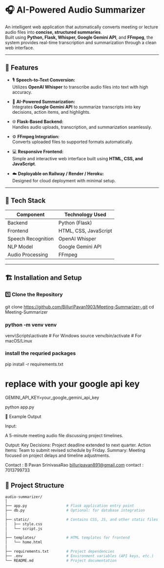 # 🎧 AI-Powered Audio Summarizer  

An intelligent web application that automatically converts meeting or lecture audio files into **concise, structured summaries**.  
Built using **Python, Flask, Whisper, Google Gemini API**, and **FFmpeg**, the system provides real-time transcription and summarization through a clean web interface.

---

## 🚀 Features  

- 🎙️ **Speech-to-Text Conversion:**  
  Utilizes **OpenAI Whisper** to transcribe audio files into text with high accuracy.  

- 🧠 **AI-Powered Summarization:**  
  Integrates **Google Gemini API** to summarize transcripts into key decisions, action items, and highlights.  

- 🌐 **Flask-Based Backend:**  
  Handles audio uploads, transcription, and summarization seamlessly.  

- ⚙️ **FFmpeg Integration:**  
  Converts uploaded files to supported formats automatically.  

- 💻 **Responsive Frontend:**  
  Simple and interactive web interface built using **HTML, CSS, and JavaScript**.  

- ☁️ **Deployable on Railway / Render / Heroku:**  
  Designed for cloud deployment with minimal setup.

---

## 🧩 Tech Stack  

| Component | Technology Used |
|------------|----------------|
| Backend | Python (Flask) |
| Frontend | HTML, CSS, JavaScript |
| Speech Recognition | OpenAI Whisper |
| NLP Model | Google Gemini API |
| Audio Processing | FFmpeg |


---

## 🏗️ Installation and Setup  

### 1️⃣ Clone the Repository  



git clone https://github.com/BilluriPavan1903/Meeting-Summarizer-.git
cd Meeting-Summarizer


### python -m venv venv
venv\Scripts\activate       # For Windows
source venv/bin/activate    # For macOS/Linux

### install the requried packages 

pip install -r requirements.txt


# replace with your google api key 

GEMINI_API_KEY=your_google_gemini_api_key

python app.py


🧠 Example Output

Input:

A 5-minute meeting audio file discussing project timelines.

Output:
Key Decisions: Project deadline extended to next quarter.
Action Items: Team to submit revised schedule by Friday.
Summary: Meeting focused on project delays and timeline adjustments.


Contact :
B Pavan SrinivasaRao
billuripavan891@gmail.com
contact : 7013799733



## 📂 Project Structure  

```bash
audio-summarizer/
│
├── app.py                  # Flask application entry point
├── db.py                   # Optional: for database integration
│
├── static/                 # Contains CSS, JS, and other static files
│   ├── style.css
│   └── script.js
│
├── templates/              # HTML templates for frontend
│   └── home.html
│
├── requirements.txt        # Project dependencies
├── .env                    # Environment variables (API keys, etc.)
└── README.md               # Project documentation











